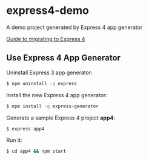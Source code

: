 # express4-demo
A demo project generated by Express 4 app generator

[Guide to migrating to Express 4](http://expressjs.com/guide/migrating-4.html)

## Use Express 4 App Generator

Uninstall Express 3 app generator:

``` bash
$ npm uninstall -g express
```

Install the new Express 4 app generator:

``` bash
$ npm install -g express-generator
```

Generate a sample Express 4 project **app4**:

``` bash
$ express app4
```

Run it:

``` bash
$ cd app4 && npm start
```
